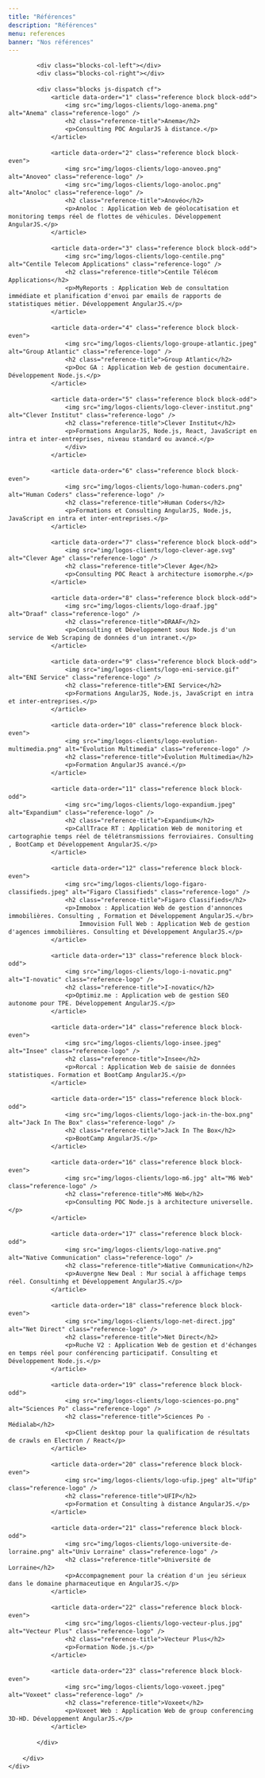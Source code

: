 ```yaml
---
title: "Références"
description: "Références"
menu: references
banner: "Nos références"
---
```

<section class="section section-alt">
	<div class="wrap cf">
		<div class="inner half-cols">

			<div class="blocks-col-left"></div>
			<div class="blocks-col-right"></div>

			<div class="blocks js-dispatch cf">
				<article data-order="1" class="reference block block-odd">
					<img src="img/logos-clients/logo-anema.png" alt="Anema" class="reference-logo" />
					<h2 class="reference-title">Anema</h2>
					<p>Consulting POC AngularJS à distance.</p>
				</article>

				<article data-order="2" class="reference block block-even">
					<img src="img/logos-clients/logo-anoveo.png" alt="Anoveo" class="reference-logo" />
					<img src="img/logos-clients/logo-anoloc.png" alt="Anoloc" class="reference-logo" />
					<h2 class="reference-title">Anovéo</h2>
					<p>Anoloc : Application Web de géolocatisation et monitoring temps réel de flottes de véhicules. Développement AngularJS.</p>
				</article>

				<article data-order="3" class="reference block block-odd">
					<img src="img/logos-clients/logo-centile.png" alt="Centile Telecom Applications" class="reference-logo" />
					<h2 class="reference-title">Centile Télécom Applications</h2>
					<p>MyReports : Application Web de consultation immédiate et planification d'envoi par emails de rapports de statistiques métier. Développement AngularJS.</p>
				</article>

				<article data-order="4" class="reference block block-even">
					<img src="img/logos-clients/logo-groupe-atlantic.jpeg" alt="Group Atlantic" class="reference-logo" />
					<h2 class="reference-title">Group Atlantic</h2>
					<p>Doc GA : Application Web de gestion documentaire. Développement Node.js.</p>
				</article>

				<article data-order="5" class="reference block block-odd">
					<img src="img/logos-clients/logo-clever-institut.png" alt="Clever Institut" class="reference-logo" />
					<h2 class="reference-title">Clever Institut</h2>
					<p>Formations AngularJS, Node.js, React, JavaScript en intra et inter-entreprises, niveau standard ou avancé.</p>
					</div>
				</article>

				<article data-order="6" class="reference block block-even">
					<img src="img/logos-clients/logo-human-coders.png" alt="Human Coders" class="reference-logo" />
					<h2 class="reference-title">Human Coders</h2>
					<p>Formations et Consulting AngularJS, Node.js, JavaScript en intra et inter-entreprises.</p>
				</article>

				<article data-order="7" class="reference block block-odd">
					<img src="img/logos-clients/logo-clever-age.svg" alt="Clever Age" class="reference-logo" />
					<h2 class="reference-title">Clever Age</h2>
					<p>Consulting POC React à architecture isomorphe.</p>
				</article>

				<article data-order="8" class="reference block block-odd">
					<img src="img/logos-clients/logo-draaf.jpg" alt="Draaf" class="reference-logo" />
					<h2 class="reference-title">DRAAF</h2>
					<p>Consulting et Développement sous Node.js d'un service de Web Scraping de données d'un intranet.</p>
				</article>

				<article data-order="9" class="reference block block-odd">
					<img src="img/logos-clients/logo-eni-service.gif" alt="ENI Service" class="reference-logo" />
					<h2 class="reference-title">ENI Service</h2>
					<p>Formations AngularJS, Node.js, JavaScript en intra et inter-entreprises.</p>
				</article>

				<article data-order="10" class="reference block block-even">
					<img src="img/logos-clients/logo-evolution-multimedia.png" alt="Évolution Multimedia" class="reference-logo" />
					<h2 class="reference-title">Évolution Multimedia</h2>
					<p>Formation AngularJS avancé.</p>
				</article>

				<article data-order="11" class="reference block block-odd">
					<img src="img/logos-clients/logo-expandium.jpeg" alt="Expandium" class="reference-logo" />
					<h2 class="reference-title">Expandium</h2>
					<p>CallTrace RT : Application Web de monitoring et cartographie temps réel de télétransmissions ferroviaires. Consulting , BootCamp et Développement AngularJS.</p>
				</article>

				<article data-order="12" class="reference block block-even">
					<img src="img/logos-clients/logo-figaro-classifieds.jpeg" alt="Figaro Classifieds" class="reference-logo" />
					<h2 class="reference-title">Figaro Classifieds</h2>
					<p>Immobox : Application Web de gestion d'annonces immobilières. Consulting , Formation et Développement AngularJS.</br>
						Immovision Full Web : Application Web de gestion d'agences immobilières. Consulting et Développement AngularJS.</p>
				</article>

				<article data-order="13" class="reference block block-odd">
					<img src="img/logos-clients/logo-i-novatic.png" alt="I-novatic" class="reference-logo" />
					<h2 class="reference-title">I-novatic</h2>
					<p>Optimiz.me : Application web de gestion SEO autonome pour TPE. Développement AngularJS.</p>
				</article>

				<article data-order="14" class="reference block block-even">
					<img src="img/logos-clients/logo-insee.jpeg" alt="Insee" class="reference-logo" />
					<h2 class="reference-title">Insee</h2>
					<p>Rorcal : Application Web de saisie de données statistiques. Formation et BootCamp AngularJS.</p>
				</article>

				<article data-order="15" class="reference block block-odd">
					<img src="img/logos-clients/logo-jack-in-the-box.png" alt="Jack In The Box" class="reference-logo" />
					<h2 class="reference-title">Jack In The Box</h2>
					<p>BootCamp AngularJS.</p>
				</article>

				<article data-order="16" class="reference block block-even">
					<img src="img/logos-clients/logo-m6.jpg" alt="M6 Web" class="reference-logo" />
					<h2 class="reference-title">M6 Web</h2>
					<p>Consulting POC Node.js à architecture universelle.</p>
				</article>

				<article data-order="17" class="reference block block-odd">
					<img src="img/logos-clients/logo-native.png" alt="Native Communication" class="reference-logo" />
					<h2 class="reference-title">Native Communication</h2>
					<p>Auvergne New Deal : Mur social à affichage temps réel. Consultinhg et Développement AngularJS.</p>
				</article>

				<article data-order="18" class="reference block block-even">
					<img src="img/logos-clients/logo-net-direct.jpg" alt="Net Direct" class="reference-logo" />
					<h2 class="reference-title">Net Direct</h2>
					<p>Ruche V2 : Application Web de gestion et d'échanges en temps réel pour conférencing participatif. Consulting et Développement Node.js.</p>
				</article>

				<article data-order="19" class="reference block block-odd">
					<img src="img/logos-clients/logo-sciences-po.png" alt="Sciences Po" class="reference-logo" />
					<h2 class="reference-title">Sciences Po - Médialab</h2>
					<p>Client desktop pour la qualification de résultats de crawls en Electron / React</p>
				</article>

				<article data-order="20" class="reference block block-even">
					<img src="img/logos-clients/logo-ufip.jpeg" alt="Ufip" class="reference-logo" />
					<h2 class="reference-title">UFIP</h2>
					<p>Formation et Consulting à distance AngularJS.</p>
				</article>

				<article data-order="21" class="reference block block-odd">
					<img src="img/logos-clients/logo-universite-de-lorraine.png" alt="Univ Lorraine" class="reference-logo" />
					<h2 class="reference-title">Université de Lorraine</h2>
					<p>Accompagnement pour la création d'un jeu sérieux dans le domaine pharmaceutique en AngularJS.</p>
				</article>

				<article data-order="22" class="reference block block-even">
					<img src="img/logos-clients/logo-vecteur-plus.jpg" alt="Vecteur Plus" class="reference-logo" />
					<h2 class="reference-title">Vecteur Plus</h2>
					<p>Formation Node.js.</p>
				</article>

				<article data-order="23" class="reference block block-even">
					<img src="img/logos-clients/logo-voxeet.jpeg" alt="Voxeet" class="reference-logo" />
					<h2 class="reference-title">Voxeet</h2>
					<p>Voxeet Web : Application Web de group conferencing 3D-HD. Développement AngularJS.</p>
				</article>

			</div>

		</div>
	</div>
</section>
